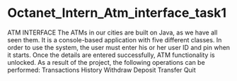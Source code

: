 # Octanet_Intern_Atm_interface_task1
ATM INTERFACE
The ATMs in our cities are built on Java, as we have all seen them. It is a console-based application with five different classes. In order to use the system, the user must enter his or her user ID and pin when it starts. Once the details are entered successfully, ATM functionality is unlocked. As a result of the project, the following operations can be performed:
Transactions History
Withdraw
Deposit
Transfer
Quit
